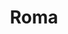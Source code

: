 ---
title: Roma
date: 
draft: false

# descripcion
description : Ovalo con nácar grande grande

materials: Plata 925

color: Plateado

dimensions: 3cm

code: 01-01-0084

type: "Aros"

categories: []

price: $9.070,00

price_eftvo: $7.710,00

# Images
# first image will be shown in the product page
images:
  # - image: "images/path_to_image"
  # La ubicacion de las imagenes es imagenes/Aros/Aros.Colgantes/01-01-0084-roma
  - image: "./images/aros/colgantes/01-01-0084-ovalo-con-nacar-grande_a.jpeg"
  - image: "./images/aros/colgantes/01-01-0084-ovalo-con-nacar-grande_c.jpeg"
---